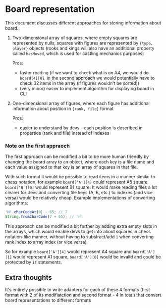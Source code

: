 # Board representation

This document discusses different approaches for storing information about board.

1. Two-dimensional array of squares, where empty squares are represented by nulls, squares with figures are represented by `{type, player}` objects 
    (rooks and kings will also have an additional property called `hasMoved`, which is used for castling mechanics purposes)

    Pros:
      + faster reading (if we want to check what is on A4, we would do `board[4][0]`, in the second approach we would potentially have to check 32 items in the array (if figures wouldn't be sorted))
      + (very minor) easier to implement algorithm for displaying board in CLI    

2. One-dimensional array of figures, where each figure has additional information about position in `{rank, file}` format

    Pros:
      + easier to understand by devs - each position is described in properties (rank and file) instead of indexes

### Note on the first appraoch
  The first approach can be modified a bit to be more human friendly by changing the board array to an object, where each key is a file name and each value assigned to that key is an array of squares in that file.

  With such format it would be possible to read items in a manner similar to chess notation, for example `board['A'][4]` could represent A5 square, `board['B'][0]` would represent B1 square. It would make reading files a lot clearer for devs and converting file keys (A, B, etc.) to indexes (and vice versa) would be relatively cheap. Example implementations of converting algorithms:

  ```typescript
  'H'.charCodeAt(0) - 65; // 7
  String.fromCharCode(7 + 65); // 'H'
  ```

  This approach can be modified a bit further by adding extra empty slots in the arrays, which would enable devs to get info about squares in chess notation-like manner, without having to substract/add `1` when converting rank index to array index (or vice versa).

  So for example `board['A'][4]` would represent A4 square and `board['A'][1]` would represent A1 square, `board['A'][0]` would be invalid and could be protected by `if` statements.


## Extra thoughts

It's entirely possible to write adapters for each of these 4 formats (first format with 2 of its modifiatction and second format - 4 in total) that convert board representations to different formats
